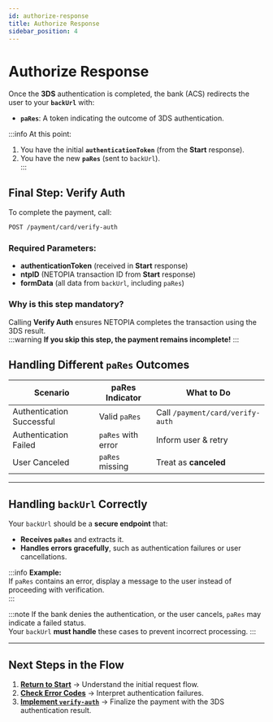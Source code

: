 ```yaml
---
id: authorize-response
title: Authorize Response
sidebar_position: 4
---
```


# Authorize Response

Once the **3DS** authentication is completed, the bank (ACS) redirects the user to your **`backUrl`** with:

- **`paRes`**: A token indicating the outcome of 3DS authentication.  

:::info At this point:
1. You have the initial **`authenticationToken`** (from the **Start** response).  
2. You have the new **`paRes`** (sent to `backUrl`).  
:::

## Final Step: Verify Auth

To complete the payment, call:
```html
POST /payment/card/verify-auth
```

### **Required Parameters:**
- **authenticationToken** (received in **Start** response)
- **ntpID** (NETOPIA transaction ID from **Start** response)
- **formData** (all data from `backUrl`, including `paRes`)

### **Why is this step mandatory?**  
Calling **Verify Auth** ensures NETOPIA completes the transaction using the 3DS result.  
:::warning **If you skip this step, the payment remains incomplete!** 
::: 

## Handling Different `paRes` Outcomes  

| **Scenario** | **paRes Indicator** | **What to Do** |
|-------------|--------------------|---------------|
| Authentication Successful | Valid `paRes` | Call `/payment/card/verify-auth` |
| Authentication Failed | `paRes` with error | Inform user & retry |
| User Canceled | `paRes` missing | Treat as **canceled** |

---

## **Handling `backUrl` Correctly**  

Your `backUrl` should be a **secure endpoint** that:  
- **Receives `paRes`** and extracts it.  
- **Handles errors gracefully**, such as authentication failures or user cancellations.  

:::info **Example:**  
If `paRes` contains an error, display a message to the user instead of proceeding with verification.  
:::

:::note 
If the bank denies the authentication, or the user cancels, `paRes` may indicate a failed status.  
Your `backUrl` **must handle** these cases to prevent incorrect processing.
:::

---

## **Next Steps in the Flow**
1. **[Return to Start](../start/quick-start)** → Understand the initial request flow.  
2. **[Check Error Codes](../start/Resources/error-codes.md)** → Interpret authentication failures.  
3. **[Implement `verify-auth`](../verify-auth/verify-payment)** → Finalize the payment with the 3DS authentication result.  
